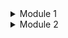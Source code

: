 <details>
<summary>Module 1</summary>
<br>
### Reflection 1<br>
#### You already implemented two new features using Spring Boot. Check again your source code and evaluate the coding standards that you have learned in this module. Write clean code principles and secure coding practices that have been applied to your code.  If you find any mistake in your source code, please explain how to improve your code.<br>
Setelah mengerjakan modul ini, saya menjadi lebih suka menuliskan kode yang jelas maksudnya atau straightforward dibandingkan dengan kode yang memerlukan komentar. Selain itu, saya juga mulai menerapkan beberapa coding standard, seperti penamaan variabel yang jelas dan sesuai dengan naming convention. Tidak hanya itu, saya telah mengadopsi beberapa prinsip secure coding, seperti menggunakan UUID untuk ID daripada menggunakan integer yang diincrement.<br>

### Reflection 2
#### After writing the unit test, how do you feel? How many unit tests should be made in a class? How to make sure that our unit tests are enough to verify our program? It would be good if you learned about code coverage. Code coverage is a metric that can help you understand how much of your source is tested. If you have 100% code coverage, does that mean your code has no bugs or errors? 
Setelah menulis unit test, saya jadi merasa bahwa unit test sangat diperlukan terutama jika kita sedang mengerjakan suatu proyek yang scalable. <br>
<br>
Tidak ada aturan baku soal jumlah unit test dalam satu kelas, tapi idealnya setiap metode penting dalam kelas tersebut memiliki minimal satu unit test. Jika terdapat banyak skenario, maka sebaiknya dibuat test untuk setiap kemungkinan, seperti input valid, input tidak valid, nilai null, dan sebagainya. Selain itu, penting untuk memastikan bahwa semua fitur diuji secara menyeluruh, termasuk edge case yang jarang terjadi, agar program dapat bekerja dengan baik dalam berbagai kondisi.
<br>
<br>
100% code coverage tidak berarti aman dari bug. Meskipun semua baris kode telah dieksekusi dalam pengujian, hal ini tidak menjamin bahwa program bebas dari kesalahan. Salah satu alasannya adalah kemungkinan hanya menguji skenario yang "aman", sementara edge case yang jarang terjadi belum diuji.

### Suppose that after writing the CreateProductFunctionalTest.java along with the corresponding test case, you were asked to create another functional test suite that verifies the number of items in the product list. You decided to create a new Java class similar to the prior functional test suites with the same setup procedures and instance variables. <br> What do you think about the cleanliness of the code of the new functional test suite? Will the new code reduce the code quality? Identify the potential clean code issues, explain the reasons, and suggest possible improvements to make the code cleaner! Please write your reflection inside the repository's README.md file.
Menambahkan fungsional test suite baru dengan setup yang sama dapat menyebabkan duplikasi kode, mengurangi keterbacaan, dan menyulitkan pemeliharaan. Hal ini melanggar prinsip DRY (Don't Repeat Yourself), meningkatkan kompleksitas, dan berisiko menciptakan inkonsistensi. Untuk menjaga kebersihan kode, setup umum sebaiknya diekstrak ke superclass atau metode utilitas yang dapat digunakan ulang. Selain itu, jika dua test suite memiliki struktur serupa, lebih baik menggabungkannya dalam satu kelas dengan beberapa metode pengujian untuk menghindari redundansi.
</details>

<details>
<summary>Module 2</summary>
### Reflection <br>
#### List the code quality issue(s) that you fixed during the exercise and explain your strategy on fixing them.
1. Pinned dependencies -> pastikan setiap versi actions terikat oleh hashing commit.
2. SAST -> Menggunakan codeql untuk mengotomatiskan pemeriksaan keamanan.
3. License -> Menambahkan license untuk menjelaskan legalitas repository.

#### Look at your CI/CD workflows (GitHub)/pipelines (GitLab). Do you think the current implementation has met the definition of Continuous Integration and Continuous Deployment? Explain the reasons (minimum 3 sentences)!
Menurut saya, proyek ini sudah mengimplementasikan CI/CD sesuai definisinya. Saya telah menerapkan Continuous Integration (CI) dengan otomatisasi proses build dan testing. Karena saya menggunakan Koyeb untuk deployment, setiap ada perubahan atau commit baru di GitHub akan terdeteksi secara otomatis dan langsung memicu proses deployment.
</details>
